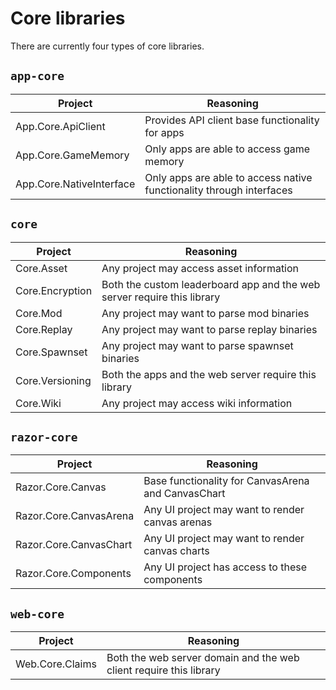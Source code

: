 # Core libraries

There are currently four types of core libraries.

## `app-core`

| **Project**              | **Reasoning**                                                        |
|--------------------------|----------------------------------------------------------------------|
| App.Core.ApiClient       | Provides API client base functionality for apps                      |
| App.Core.GameMemory      | Only apps are able to access game memory                             |
| App.Core.NativeInterface | Only apps are able to access native functionality through interfaces |

## `core`

| **Project**     | **Reasoning**                                                           |
|-----------------|-------------------------------------------------------------------------|
| Core.Asset      | Any project may access asset information                                |
| Core.Encryption | Both the custom leaderboard app and the web server require this library |
| Core.Mod        | Any project may want to parse mod binaries                              |
| Core.Replay     | Any project may want to parse replay binaries                           |
| Core.Spawnset   | Any project may want to parse spawnset binaries                         |
| Core.Versioning | Both the apps and the web server require this library                   |
| Core.Wiki       | Any project may access wiki information                                 |

## `razor-core`

| **Project**            | **Reasoning**                                      |
|------------------------|----------------------------------------------------|
| Razor.Core.Canvas      | Base functionality for CanvasArena and CanvasChart |
| Razor.Core.CanvasArena | Any UI project may want to render canvas arenas    |
| Razor.Core.CanvasChart | Any UI project may want to render canvas charts    |
| Razor.Core.Components  | Any UI project has access to these components      |

## `web-core`

| **Project**     | **Reasoning**                                                      |
|-----------------|--------------------------------------------------------------------|
| Web.Core.Claims | Both the web server domain and the web client require this library |
